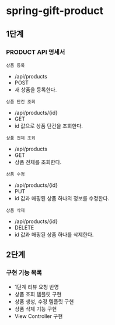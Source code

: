 # spring-gift-product

## 1단계
### PRODUCT API 명세서

`상품 등록`
- /api/products
- POST
- 새 상품을 등록한다.

`상품 단건 조회`
- /api/products/{id}
- GET
- id 값으로 상품 단건을 조회한다.

`상품 전체 조회`
- /api/products
- GET
- 상품 전체를 조회한다.

`상품 수정`
- /api/products/{id}
- PUT
- id 값과 매핑된 상품 하나의 정보를 수정한다.

`상품 삭제`
- /api/products/{id}
- DELETE
- id 값과 매핑된 상품 하나를 삭제한다.


## 2단계
### 구현 기능 목록
- 1단계 리뷰 요청 반영
- 상품 조회 템플릿 구현
- 상품 생성, 수정 템플릿 구현
- 상품 삭제 기능 구현
- View Controller 구현
